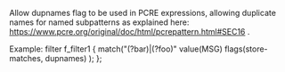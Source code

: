 Allow dupnames flag to be used in PCRE expressions, allowing duplicate names for named subpatterns
as explained here: https://www.pcre.org/original/doc/html/pcrepattern.html#SEC16 .

Example:
filter f_filter1 {
  match("(?<FOOBAR>bar)|(?<FOOBAR>foo)" value(MSG) flags(store-matches, dupnames)
 );
};
